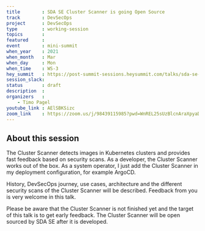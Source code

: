 ```yaml
---
title        : SDA SE Cluster Scanner is going Open Source
track        : DevSecOps
project      : DevSecOps
type         : working-session
topics       :
featured     :
event        : mini-summit
when_year    : 2021
when_month   : Mar
when_day     : Mon
when_time    : WS-3
hey_summit   : https://post-summit-sessions.heysummit.com/talks/sda-se-cluster-scanner-is-going-open-source/
session_slack:
status       : draft
description  :
organizers   :
    - Timo Pagel
youtube_link : AElSBKSizc
zoom_link    : https://zoom.us/j/98439115985?pwd=WnREL25sUzBlcnAraXpyaDkveHNWQT09
---
```


## About this session
The Cluster Scanner detects images in Kubernetes clusters and provides fast feedback based on security scans.
As a developer, the Cluster Scanner works out of the box. As a system operator, I just add the Cluster Scanner in my deployment configuration, for example ArgoCD.

History, DevSecOps journey, use cases, architecture and the different security scans of the Cluster Scanner will be described. Feedback from you is very welcome in this talk.

Please be aware that the Cluster Scanner is not finished yet and the target of this talk is to get early feedback. The Cluster Scanner will be open sourced by SDA SE after it is developed.
